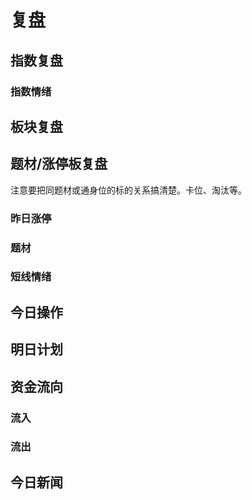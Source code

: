 # 复盘
## 指数复盘

### 指数情绪

## 板块复盘


## 题材/涨停板复盘
注意要把同题材或通身位的标的关系搞清楚。卡位、淘汰等。
### 昨日涨停

### 题材

### 短线情绪


## 今日操作


## 明日计划


## 资金流向
### 流入

### 流出

## 今日新闻

